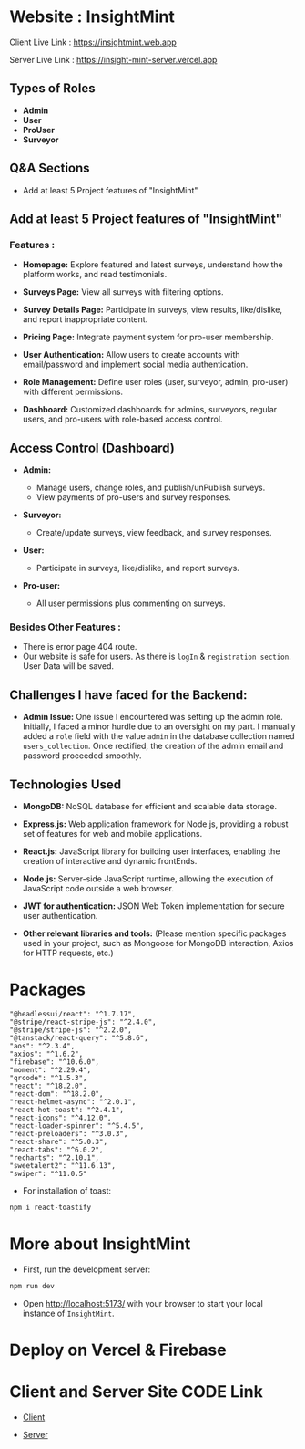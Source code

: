 # Website : InsightMint

Client Live Link : https://insightmint.web.app

Server Live Link : https://insight-mint-server.vercel.app

## Types of Roles
- **Admin**
- **User**
- **ProUser**
- **Surveyor**

<!-- # Admin: Email:: oishi@admin.com -->
<!-- # Admin Password:: oishi@admin.com -->


## Q&A Sections
- Add at least 5 Project features of "InsightMint"

## Add at least 5 Project features of "InsightMint"

### Features :

- **Homepage:** Explore featured and latest surveys, understand how the platform works, and read testimonials.

- **Surveys Page:** View all surveys with filtering options.

- **Survey Details Page:** Participate in surveys, view results, like/dislike, and report inappropriate content.

- **Pricing Page:** Integrate payment system for pro-user membership.

- **User Authentication:** Allow users to create accounts with email/password and implement social media authentication.

- **Role Management:** Define user roles (user, surveyor, admin, pro-user) with different permissions.

- **Dashboard:** Customized dashboards for admins, surveyors, regular users, and pro-users with role-based access control.

## Access Control (Dashboard)
- **Admin:**
  - Manage users, change roles, and publish/unPublish surveys.
  - View payments of pro-users and survey responses.

- **Surveyor:**
  - Create/update surveys, view feedback, and survey responses.

- **User:**
  - Participate in surveys, like/dislike, and report surveys.

- **Pro-user:**
  - All user permissions plus commenting on surveys.

### Besides Other Features :
* There is error page 404 route.
* Our website is safe for users. As there is `logIn` & `registration section`. User Data will be saved.

## Challenges I have faced for the Backend:
- **Admin Issue:** One issue I encountered was setting up the admin role. Initially, I faced a minor hurdle due to an oversight on my part. I manually added a `role` field with the value `admin` in the database collection named `users_collection`. Once rectified, the creation of the admin email and password proceeded smoothly.


## Technologies Used 
- **MongoDB:** NoSQL database for efficient and scalable data storage.

- **Express.js:** Web application framework for Node.js, providing a robust set of features for web and mobile applications.

- **React.js:** JavaScript library for building user interfaces, enabling the creation of interactive and dynamic frontEnds.

- **Node.js:** Server-side JavaScript runtime, allowing the execution of JavaScript code outside a web browser.

- **JWT for authentication:** JSON Web Token implementation for secure user authentication.

- **Other relevant libraries and tools:** (Please mention specific packages used in your project, such as Mongoose for MongoDB interaction, Axios for HTTP requests, etc.)

# Packages 
    "@headlessui/react": "^1.7.17",
    "@stripe/react-stripe-js": "^2.4.0",
    "@stripe/stripe-js": "^2.2.0",
    "@tanstack/react-query": "^5.8.6",
    "aos": "^2.3.4",
    "axios": "^1.6.2",
    "firebase": "^10.6.0",
    "moment": "^2.29.4",
    "qrcode": "^1.5.3",
    "react": "^18.2.0",
    "react-dom": "^18.2.0",
    "react-helmet-async": "^2.0.1",
    "react-hot-toast": "^2.4.1",
    "react-icons": "^4.12.0",
    "react-loader-spinner": "^5.4.5",
    "react-preloaders": "^3.0.3",
    "react-share": "^5.0.3",
    "react-tabs": "^6.0.2",
    "recharts": "^2.10.1",
    "sweetalert2": "^11.6.13",
    "swiper": "^11.0.5"




* For installation of toast:
```bash
npm i react-toastify
```


# More about InsightMint
* First, run the development server:

```bash
npm run dev
```
* Open [http://localhost:5173/](http://localhost:5173/) with your browser to start your local instance of `InsightMint`.


# Deploy on Vercel & Firebase

# Client and Server Site CODE Link

- [Client](https://github.com/Ateka-Oishi/polling-survey-client) 

- [Server](https://github.com/Ateka-Oishi/polling-survey-server)

